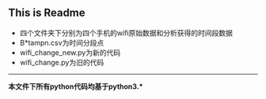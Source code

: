 ## This is Readme
* 四个文件夹下分别为四个手机的wifi原始数据和分析获得的时间段数据
* B*tampn.csv为时间分段点
* wifi_change_new.py为新的代码
* wifi_change.py为旧的代码
***
__本文件下所有python代码均基于python3.*__

